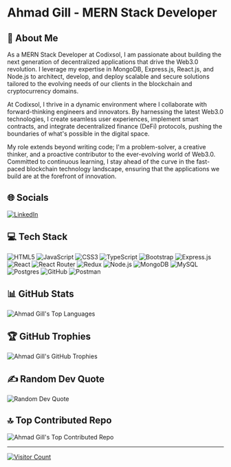 # Ahmad Gill - MERN Stack Developer

## 💫 About Me
As a MERN Stack Developer at Codixsol, I am passionate about building the next generation of decentralized applications that drive the Web3.0 revolution. I leverage my expertise in MongoDB, Express.js, React.js, and Node.js to architect, develop, and deploy scalable and secure solutions tailored to the evolving needs of our clients in the blockchain and cryptocurrency domains.

At Codixsol, I thrive in a dynamic environment where I collaborate with forward-thinking engineers and innovators. By harnessing the latest Web3.0 technologies, I create seamless user experiences, implement smart contracts, and integrate decentralized finance (DeFi) protocols, pushing the boundaries of what's possible in the digital space.

My role extends beyond writing code; I'm a problem-solver, a creative thinker, and a proactive contributor to the ever-evolving world of Web3.0. Committed to continuous learning, I stay ahead of the curve in the fast-paced blockchain technology landscape, ensuring that the applications we build are at the forefront of innovation.

## 🌐 Socials
[![LinkedIn](https://img.shields.io/badge/LinkedIn-%230077B5.svg?style=for-the-badge&logo=linkedin&logoColor=white)](https://linkedin.com/in/ahmadgill/)

## 💻 Tech Stack
![HTML5](https://img.shields.io/badge/html5-%23E34F26.svg?style=for-the-badge&logo=html5&logoColor=white)
![JavaScript](https://img.shields.io/badge/javascript-%23323330.svg?style=for-the-badge&logo=javascript&logoColor=%23F7DF1E)
![CSS3](https://img.shields.io/badge/css3-%231572B6.svg?style=for-the-badge&logo=css3&logoColor=white)
![TypeScript](https://img.shields.io/badge/typescript-%23007ACC.svg?style=for-the-badge&logo=typescript&logoColor=white)
![Bootstrap](https://img.shields.io/badge/bootstrap-%238511FA.svg?style=for-the-badge&logo=bootstrap&logoColor=white)
![Express.js](https://img.shields.io/badge/express.js-%23404d59.svg?style=for-the-badge&logo=express&logoColor=%2361DAFB)
![React](https://img.shields.io/badge/react-%2320232a.svg?style=for-the-badge&logo=react&logoColor=%2361DAFB)
![React Router](https://img.shields.io/badge/React_Router-CA4245?style=for-the-badge&logo=react-router&logoColor=white)
![Redux](https://img.shields.io/badge/redux-%23593d88.svg?style=for-the-badge&logo=redux&logoColor=white)
![Node.js](https://img.shields.io/badge/node.js-6DA55F?style=for-the-badge&logo=node.js&logoColor=white)
![MongoDB](https://img.shields.io/badge/MongoDB-%234ea94b.svg?style=for-the-badge&logo=mongodb&logoColor=white)
![MySQL](https://img.shields.io/badge/mysql-4479A1.svg?style=for-the-badge&logo=mysql&logoColor=white)
![Postgres](https://img.shields.io/badge/postgres-%23316192.svg?style=for-the-badge&logo=postgresql&logoColor=white)
![GitHub](https://img.shields.io/badge/github-%23121011.svg?style=for-the-badge&logo=github&logoColor=white)
![Postman](https://img.shields.io/badge/Postman-FF6C37?style=for-the-badge&logo=postman&logoColor=white)

## 📊 GitHub Stats
![Ahmad Gill's Top Languages](https://github-readme-stats.vercel.app/api/top-langs/?username=AhmadGill7&theme=dark&hide_border=false&include_all_commits=true&count_private=true&layout=compact)

## 🏆 GitHub Trophies
![Ahmad Gill's GitHub Trophies](https://github-profile-trophy.vercel.app/?username=AhmadGill7&theme=radical&no-frame=false&no-bg=false&margin-w=4)

## ✍️ Random Dev Quote
![Random Dev Quote](https://quotes-github-readme.vercel.app/api?type=horizontal&theme=radical)

## 🔝 Top Contributed Repo
![Ahmad Gill's Top Contributed Repo](https://github-contributor-stats.vercel.app/api?username=AhmadGill7&limit=5&theme=dark&combine_all_yearly_contributions=true)

---
[![Visitor Count](https://visitcount.itsvg.in/api?id=AhmadGill7&icon=6&color=0)](https://visitcount.itsvg.in)
